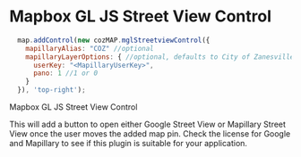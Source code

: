 # Mapbox GL JS Street View Control

```JavaScript
  map.addControl(new cozMAP.mglStreetviewControl({
    mapillaryAlias: "COZ" //optional
    mapillaryLayerOptions: { //optional, defaults to City of Zanesville uploaded images and panormamic set to on
      userKey: "<MapillaryUserKey>",
      pano: 1 //1 or 0
    }
  }), 'top-right');
```
Mapbox GL JS Street View Control

This will add a button to open either Google Street View or Mapillary Street View once the user moves the added map pin. Check the license for Google and Mapillary to see if this plugin is suitable for your application.
